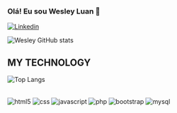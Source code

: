 ### Olá! Eu sou Wesley Luan 🫡

[![Linkedin](https://img.shields.io/badge/LinkedIn-0077B5?style=for-the-badge&logo=linkedin&logoColor=white)](https://www.linkedin.com/in/wesley-luan-714a642a1/)

![Wesley GitHub stats](https://github-readme-stats.vercel.app/api?username=anuraghazra&show_icons=true&theme=merko)

## MY TECHNOLOGY
![Top Langs](https://github-readme-stats.vercel.app/api/top-langs/?username=Wesleyweb30&hide_progress=true)

<div style="display: inline_block"><br/>
    <img align="center" alt="html5" src="https://img.shields.io/badge/HTML5-E34F26?style=for-the-badge&logo=html5&logoColor=white"/>
     <img align="center" alt="css" src="https://img.shields.io/badge/CSS3-1572B6?style=for-the-badge&logo=css3&logoColor=white
"/>
<img align="center" alt="javascript" src="https://img.shields.io/badge/JavaScript-F7DF1E?style=for-the-badge&logo=javascript&logoColor=black
"/>
<img align="center" alt="php" src="https://img.shields.io/badge/PHP-777BB4?style=for-the-badge&logo=php&logoColor=white
"/>
<img align="center" alt="bootstrap" src="https://img.shields.io/badge/Bootstrap-563D7C?style=for-the-badge&logo=bootstrap&logoColor=white
"/>
<img align="center" alt="mysql" src="https://img.shields.io/badge/MySQL-00000F?style=for-the-badge&logo=mysql&logoColor=white
"/>
</div>
